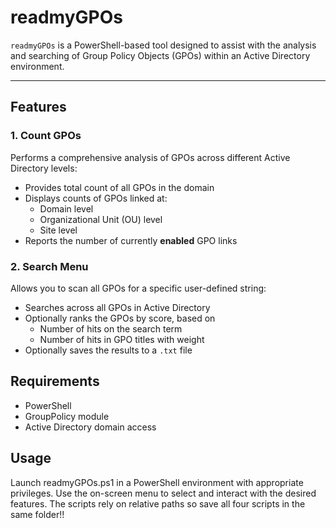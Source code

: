# readmyGPOs

`readmyGPOs` is a PowerShell-based tool designed to assist with the analysis and searching of Group Policy Objects (GPOs) within an Active Directory environment. 

---

## Features

### 1. Count GPOs

Performs a comprehensive analysis of GPOs across different Active Directory levels:

* Provides total count of all GPOs in the domain
* Displays counts of GPOs linked at:
  * Domain level
  * Organizational Unit (OU) level
  * Site level
* Reports the number of currently **enabled** GPO links

### 2. Search Menu

Allows you to scan all GPOs for a specific user-defined string:

* Searches across all GPOs in Active Directory
* Optionally ranks the GPOs by score, based on
  * Number of hits on the search term
  * Number of hits in GPO titles with weight
* Optionally saves the results to a `.txt` file


## Requirements

* PowerShell
* GroupPolicy module
* Active Directory domain access


## Usage

Launch readmyGPOs.ps1 in a PowerShell environment with appropriate privileges. Use the on-screen menu to select and interact with the desired features.
The scripts rely on relative paths so save all four scripts in the same folder!!


